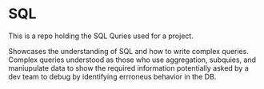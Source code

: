 # SQL

This is a repo holding the SQL Quries used for a project.

Showcases the understanding of SQL and how to write complex queries.
Complex queries understood as those who use aggregation, subquies, and maniupulate data to show the required information potentially asked by a dev team to debug by identifying errroneus behavior in the DB.
